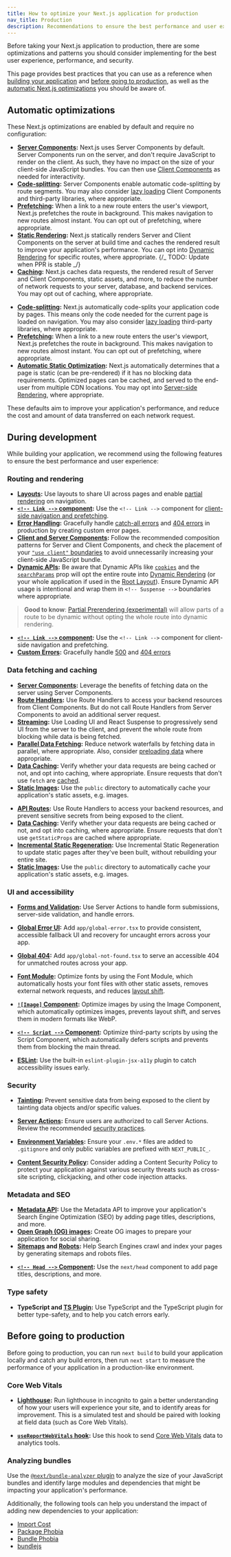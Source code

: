 ```yaml
---
title: How to optimize your Next.js application for production
nav_title: Production
description: Recommendations to ensure the best performance and user experience before taking your Next.js application to production.
---
```


Before taking your Next.js application to production, there are some optimizations and patterns you should consider implementing for the best user experience, performance, and security.

This page provides best practices that you can use as a reference when [building your application](#during-development) and [before going to production](#before-going-to-production), as well as the [automatic Next.js optimizations](#automatic-optimizations) you should be aware of.

## Automatic optimizations

These Next.js optimizations are enabled by default and require no configuration:

<!-- AppOnly -->

- **[Server Components](/docs/app/getting-started/server-and-client-components):** Next.js uses Server Components by default. Server Components run on the server, and don't require JavaScript to render on the client. As such, they have no impact on the size of your client-side JavaScript bundles. You can then use [Client Components](/docs/app/getting-started/server-and-client-components) as needed for interactivity.
- **[Code-splitting](/docs/app/getting-started/linking-and-navigating#how-navigation-works):** Server Components enable automatic code-splitting by route segments. You may also consider [lazy loading](/docs/app/guides/lazy-loading) Client Components and third-party libraries, where appropriate.
- **[Prefetching](/docs/app/getting-started/linking-and-navigating#prefetching):** When a link to a new route enters the user's viewport, Next.js prefetches the route in background. This makes navigation to new routes almost instant. You can opt out of prefetching, where appropriate.
- **[Static Rendering](/docs/app/getting-started/partial-prerendering#static-rendering):** Next.js statically renders Server and Client Components on the server at build time and caches the rendered result to improve your application's performance. You can opt into [Dynamic Rendering](/docs/app/getting-started/partial-prerendering#dynamic-rendering) for specific routes, where appropriate. {/_ TODO: Update when PPR is stable _/}
- **[Caching](/docs/app/guides/caching):** Next.js caches data requests, the rendered result of Server and Client Components, static assets, and more, to reduce the number of network requests to your server, database, and backend services. You may opt out of caching, where appropriate.

<!-- PagesOnly -->

- **[Code-splitting](/docs/pages/building-your-application/routing/pages-and-layouts):** Next.js automatically code-splits your application code by pages. This means only the code needed for the current page is loaded on navigation. You may also consider [lazy loading](/docs/pages/guides/lazy-loading) third-party libraries, where appropriate.
- **[Prefetching](/docs/pages/api-reference/components/link#prefetch):** When a link to a new route enters the user's viewport, Next.js prefetches the route in background. This makes navigation to new routes almost instant. You can opt out of prefetching, where appropriate.
- **[Automatic Static Optimization](/docs/pages/building-your-application/rendering/automatic-static-optimization):** Next.js automatically determines that a page is static (can be pre-rendered) if it has no blocking data requirements. Optimized pages can be cached, and served to the end-user from multiple CDN locations. You may opt into [Server-side Rendering](/docs/pages/building-your-application/data-fetching/get-server-side-props), where appropriate.

These defaults aim to improve your application's performance, and reduce the cost and amount of data transferred on each network request.

## During development

While building your application, we recommend using the following features to ensure the best performance and user experience:

### Routing and rendering

<!-- AppOnly -->

- **[Layouts](/docs/app/api-reference/file-conventions/layout):** Use layouts to share UI across pages and enable [partial rendering](/docs/app/getting-started/linking-and-navigating#client-side-transitions) on navigation.
- **[`<!-- Link -->` component](/docs/app/api-reference/components/link):** Use the `<!-- Link -->` component for [client-side navigation and prefetching](/docs/app/getting-started/linking-and-navigating#how-navigation-works).
- **[Error Handling](/docs/app/getting-started/error-handling):** Gracefully handle [catch-all errors](/docs/app/getting-started/error-handling) and [404 errors](/docs/app/api-reference/file-conventions/not-found) in production by creating custom error pages.
- **[Client and Server Components](/docs/app/getting-started/server-and-client-components#examples):** Follow the recommended composition patterns for Server and Client Components, and check the placement of your [`"use client"` boundaries](/docs/app/getting-started/server-and-client-components#examples#moving-client-components-down-the-tree) to avoid unnecessarily increasing your client-side JavaScript bundle.
- **[Dynamic APIs](/docs/app/getting-started/partial-prerendering#dynamic-rendering):** Be aware that Dynamic APIs like [`cookies`](/docs/app/api-reference/functions/cookies) and the [`searchParams`](/docs/app/api-reference/file-conventions/page#searchparams-optional) prop will opt the entire route into [Dynamic Rendering](/docs/app/getting-started/partial-prerendering#dynamic-rendering) (or your whole application if used in the [Root Layout](/docs/app/api-reference/file-conventions/layout#root-layout)). Ensure Dynamic API usage is intentional and wrap them in `<!-- Suspense -->` boundaries where appropriate.

> **Good to know**: [Partial Prerendering (experimental)](/blog/next-14#partial-prerendering-preview) will allow parts of a route to be dynamic without opting the whole route into dynamic rendering.

<!-- PagesOnly -->

- **[`<!-- Link -->` component](/docs/pages/building-your-application/routing/linking-and-navigating):** Use the `<!-- Link -->` component for client-side navigation and prefetching.
- **[Custom Errors](/docs/pages/building-your-application/routing/custom-error):** Gracefully handle [500](/docs/pages/building-your-application/routing/custom-error#500-page) and [404 errors](/docs/pages/building-your-application/routing/custom-error#404-page)

### Data fetching and caching

<!-- AppOnly -->

- **[Server Components](/docs/app/getting-started/fetching-data):** Leverage the benefits of fetching data on the server using Server Components.
- **[Route Handlers](/docs/app/api-reference/file-conventions/route):** Use Route Handlers to access your backend resources from Client Components. But do not call Route Handlers from Server Components to avoid an additional server request.
- **[Streaming](/docs/app/api-reference/file-conventions/loading):** Use Loading UI and React Suspense to progressively send UI from the server to the client, and prevent the whole route from blocking while data is being fetched.
- **[Parallel Data Fetching](/docs/app/getting-started/fetching-data#parallel-data-fetching):** Reduce network waterfalls by fetching data in parallel, where appropriate. Also, consider [preloading data](/docs/app/getting-started/fetching-data#preloading-data) where appropriate.
- **[Data Caching](/docs/app/guides/caching#data-cache):** Verify whether your data requests are being cached or not, and opt into caching, where appropriate. Ensure requests that don't use `fetch` are [cached](/docs/app/api-reference/functions/unstable_cache).
- **[Static Images](/docs/app/api-reference/file-conventions/public-folder):** Use the `public` directory to automatically cache your application's static assets, e.g. images.

<!-- PagesOnly -->

- **[API Routes](/docs/pages/building-your-application/routing/api-routes):** Use Route Handlers to access your backend resources, and prevent sensitive secrets from being exposed to the client.
- **[Data Caching](/docs/pages/building-your-application/data-fetching/get-static-props):** Verify whether your data requests are being cached or not, and opt into caching, where appropriate. Ensure requests that don't use `getStaticProps` are cached where appropriate.
- **[Incremental Static Regeneration](/docs/pages/guides/incremental-static-regeneration):** Use Incremental Static Regeneration to update static pages after they've been built, without rebuilding your entire site.
- **[Static Images](/docs/pages/api-reference/file-conventions/public-folder):** Use the `public` directory to automatically cache your application's static assets, e.g. images.

### UI and accessibility

<!-- AppOnly -->

- **[Forms and Validation](/docs/app/guides/forms):** Use Server Actions to handle form submissions, server-side validation, and handle errors.
- **[Global Error UI](/docs/app/api-reference/file-conventions/error#global-error):** Add `app/global-error.tsx` to provide consistent, accessible fallback UI and recovery for uncaught errors across your app.
- **[Global 404](/docs/app/api-reference/file-conventions/not-found#global-not-foundjs-experimental):** Add `app/global-not-found.tsx` to serve an accessible 404 for unmatched routes across your app.

- **[Font Module](/docs/app/api-reference/components/font):** Optimize fonts by using the Font Module, which automatically hosts your font files with other static assets, removes external network requests, and reduces [layout shift](https://web.dev/articles/cls).
- **[`![Image]` Component](/docs/app/api-reference/components/image):** Optimize images by using the Image Component, which automatically optimizes images, prevents layout shift, and serves them in modern formats like WebP.
- **[`<!-- Script -->` Component](/docs/app/guides/scripts):** Optimize third-party scripts by using the Script Component, which automatically defers scripts and prevents them from blocking the main thread.
- **[ESLint](/docs/architecture/accessibility#linting):** Use the built-in `eslint-plugin-jsx-a11y` plugin to catch accessibility issues early.

### Security

<!-- AppOnly -->

- **[Tainting](/docs/app/api-reference/config/next-config-js/taint):** Prevent sensitive data from being exposed to the client by tainting data objects and/or specific values.
- **[Server Actions](/docs/app/getting-started/updating-data):** Ensure users are authorized to call Server Actions. Review the recommended [security practices](/blog/security-nextjs-server-components-actions).

- **[Environment Variables](/docs/app/guides/environment-variables):** Ensure your `.env.*` files are added to `.gitignore` and only public variables are prefixed with `NEXT_PUBLIC_`.
- **[Content Security Policy](/docs/app/guides/content-security-policy):** Consider adding a Content Security Policy to protect your application against various security threats such as cross-site scripting, clickjacking, and other code injection attacks.

### Metadata and SEO

<!-- AppOnly -->

- **[Metadata API](/docs/app/getting-started/metadata-and-og-images):** Use the Metadata API to improve your application's Search Engine Optimization (SEO) by adding page titles, descriptions, and more.
- **[Open Graph (OG) images](/docs/app/api-reference/file-conventions/metadata/opengraph-image):** Create OG images to prepare your application for social sharing.
- **[Sitemaps](/docs/app/api-reference/functions/generate-sitemaps) and [Robots](/docs/app/api-reference/file-conventions/metadata/robots):** Help Search Engines crawl and index your pages by generating sitemaps and robots files.

<!-- PagesOnly -->

- **[`<!-- Head -->` Component](/docs/pages/api-reference/components/head):** Use the `next/head` component to add page titles, descriptions, and more.

### Type safety

- **TypeScript and [TS Plugin](/docs/app/api-reference/config/typescript):** Use TypeScript and the TypeScript plugin for better type-safety, and to help you catch errors early.

## Before going to production

Before going to production, you can run `next build` to build your application locally and catch any build errors, then run `next start` to measure the performance of your application in a production-like environment.

### Core Web Vitals

- **[Lighthouse](https://developers.google.com/web/tools/lighthouse):** Run lighthouse in incognito to gain a better understanding of how your users will experience your site, and to identify areas for improvement. This is a simulated test and should be paired with looking at field data (such as Core Web Vitals).

<!-- AppOnly -->

- **[`useReportWebVitals` hook](/docs/app/api-reference/functions/use-report-web-vitals):** Use this hook to send [Core Web Vitals](https://web.dev/articles/vitals) data to analytics tools.

### Analyzing bundles

Use the [`@next/bundle-analyzer` plugin](/docs/app/guides/package-bundling#analyzing-javascript-bundles) to analyze the size of your JavaScript bundles and identify large modules and dependencies that might be impacting your application's performance.

Additionally, the following tools can help you understand the impact of adding new dependencies to your application:

- [Import Cost](https://marketplace.visualstudio.com/items?itemName=wix.vscode-import-cost)
- [Package Phobia](https://packagephobia.com/)
- [Bundle Phobia](https://bundlephobia.com/)
- [bundlejs](https://bundlejs.com/)

